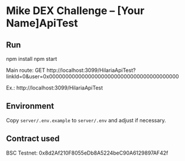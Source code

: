 # Mike DEX Challenge – [Your Name]ApiTest

## Run
npm install
npm start

Main route:
GET http://localhost:3099/HilariaApiTest?linkId=0&user=0x0000000000000000000000000000000000000000

Ex.: http://localhost:3099/HilariaApiTest


## Environment
Copy `server/.env.example` to `server/.env` and adjust if necessary.

## Contract used
BSC Testnet: 0x8d2Af210F8055eDb8A5224beC90A6129897AF42f